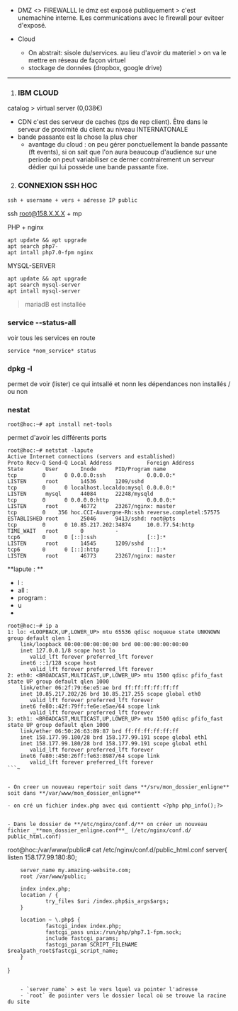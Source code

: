 - DMZ <> FIREWALLL
   le dmz est exposé publiquement > c'est unemachine interne. ILes communications avec le firewall pour eviteer d'exposé.

- Cloud
    - On abstrait: sisole du/services.
au lieu d'avoir du materiel > on va le mettre en réseau de façon virtuel 
    - stockage de données (dropbox, google drive)
    
----
1. ### IBM CLOUD
catalog > virtual server (0,038€)
- CDN c'est des serveur de caches (tps de rep client). Être dans le serveur de proximité du client au niveau INTERNATONALE
- bande passante est la chose la plus cher
    - avantage du cloud : on peu gérer ponctuellement la bande passante (ft events), si on sait que l'on aura beaucoup d'audience sur une periode on peut variabiliser ce derner contrairement un serveur dédier qui lui possède une bande passante fixe.
    
    
2. ### CONNEXION SSH HOC
```shell
ssh + username + vers + adresse IP public
```
ssh root@158.X.X.X +  mp

PHP + nginx
```
apt update && apt upgrade
apt search php7-
apt intall php7.0-fpm nginx
```

MYSQL-SERVER
```
apt update && apt upgrade
apt search mysql-server
apt intall mysql-server
```

> mariadB est installée

### service --status-all
voir tous les services en route

`service *nom_service* status`


### dpkg -l
permet de voir (lister) ce qui intsallé et nonn les dépendances non installés / ou non


### nestat
```
root@hoc:~# apt install net-tools
```
permet d'avoir les différents ports
```
root@hoc:~# netstat -lapute
Active Internet connections (servers and established)
Proto Recv-Q Send-Q Local Address           Foreign Address         State       User       Inode      PID/Program name
tcp        0      0 0.0.0.0:ssh             0.0.0.0:*               LISTEN      root       14536      1209/sshd
tcp        0      0 localhost.localdo:mysql 0.0.0.0:*               LISTEN      mysql      44084      22248/mysqld
tcp        0      0 0.0.0.0:http            0.0.0.0:*               LISTEN      root       46772      23267/nginx: master
tcp        0    356 hoc.CCI-Auvergne-Rh:ssh reverse.completel:57575 ESTABLISHED root       25046      9413/sshd: root@pts
tcp        0      0 10.85.217.202:34874     10.0.77.54:http         TIME_WAIT   root       0          -
tcp6       0      0 [::]:ssh                [::]:*                  LISTEN      root       14545      1209/sshd
tcp6       0      0 [::]:http               [::]:*                  LISTEN      root       46773      23267/nginx: master
```

**lapute : **

   - l :
   - all :
   - program :
   - u
   - 
```
root@hoc:~# ip a
1: lo: <LOOPBACK,UP,LOWER_UP> mtu 65536 qdisc noqueue state UNKNOWN group default qlen 1
    link/loopback 00:00:00:00:00:00 brd 00:00:00:00:00:00
    inet 127.0.0.1/8 scope host lo
       valid_lft forever preferred_lft forever
    inet6 ::1/128 scope host
       valid_lft forever preferred_lft forever
2: eth0: <BROADCAST,MULTICAST,UP,LOWER_UP> mtu 1500 qdisc pfifo_fast state UP group default qlen 1000
    link/ether 06:2f:79:6e:e5:ae brd ff:ff:ff:ff:ff:ff
    inet 10.85.217.202/26 brd 10.85.217.255 scope global eth0
       valid_lft forever preferred_lft forever
    inet6 fe80::42f:79ff:fe6e:e5ae/64 scope link
       valid_lft forever preferred_lft forever
3: eth1: <BROADCAST,MULTICAST,UP,LOWER_UP> mtu 1500 qdisc pfifo_fast state UP group default qlen 1000
    link/ether 06:50:26:63:89:87 brd ff:ff:ff:ff:ff:ff
    inet 158.177.99.180/28 brd 158.177.99.191 scope global eth1
    inet 158.177.99.180/28 brd 158.177.99.191 scope global eth1
       valid_lft forever preferred_lft forever
    inet6 fe80::450:26ff:fe63:8987/64 scope link
       valid_lft forever preferred_lft forever
```~


- On creer un nouveau repertoir soit dans **/srv/mon_dossier_enligne** soit dans **/var/www/mon_dossier_enligne**

- on cré un fichier index.php avec qui contientt <?php php_info();?>


- Dans le dossier de **/etc/nginx/conf.d/** on créer un nouveau fichier _**mon_dossier_enligne.conf**_ (/etc/nginx/conf.d/ public_html.conf)
```
root@hoc:/var/www/public# cat /etc/nginx/conf.d/public_html.conf
server{
        listen 158.177.99.180:80;

        server_name my.amazing-website.com;
        root /var/www/public;

        index index.php;
        location / {
                try_files $uri /index.php$is_args$args;
        }

        location ~ \.php$ {
                fastcgi_index index.php;
                fastcgi_pass unix:/run/php/php7.1-fpm.sock;
                include fastcgi_params;
                fastcgi_param SCRIPT_FILENAME $realpath_root$fastcgi_script_name;
        }

}
```

    - `server_name` > est le vers lquel va pointer l'adresse
    - `root` de poiinter vers le dossier local où se trouve la racine du site
   

